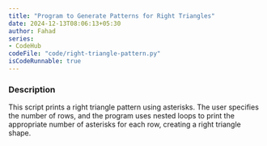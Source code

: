 ```yaml
---
title: "Program to Generate Patterns for Right Triangles"
date: 2024-12-13T08:06:13+05:30
author: Fahad
series:
- CodeHub
codeFile: "code/right-triangle-pattern.py"
isCodeRunnable: true
---
```


### Description
This script prints a right triangle pattern using asterisks. The user specifies the number of rows, and the program uses nested loops to print the appropriate number of asterisks for each row, creating a right triangle shape.
